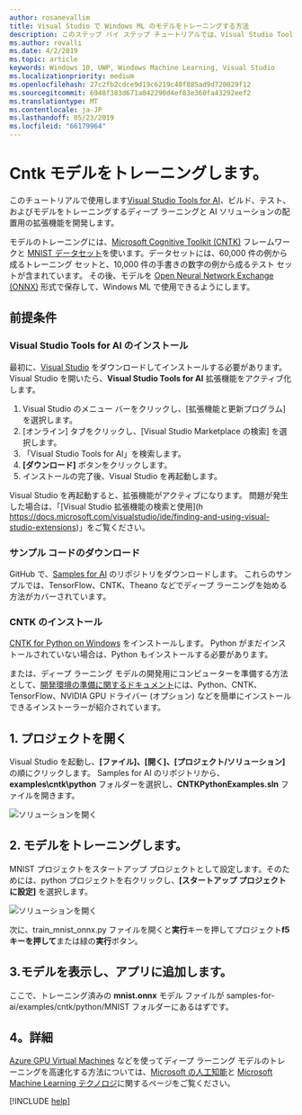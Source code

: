 ```yaml
---
author: rosanevallim
title: Visual Studio で Windows ML のモデルをトレーニングする方法
description: このステップ バイ ステップ チュートリアルでは、Visual Studio Tools for AI を使って Windows ML のモデルをトレーニングする方法について説明します。
ms.author: rovalli
ms.date: 4/2/2019
ms.topic: article
keywords: Windows 10, UWP, Windows Machine Learning, Visual Studio
ms.localizationpriority: medium
ms.openlocfilehash: 27c2fb2cdce9d19c6219c40f885ad9d720029f12
ms.sourcegitcommit: 6948f383d671a042290d4ef83e360fa43292eef2
ms.translationtype: MT
ms.contentlocale: ja-JP
ms.lasthandoff: 05/23/2019
ms.locfileid: "66179964"
---
```

# <a name="train-a-model-with-cntk"></a>Cntk モデルをトレーニングします。

このチュートリアルで使用します[Visual Studio Tools for AI](http://aka.ms/vstoolsforai)、ビルド、テスト、およびモデルをトレーニングするディープ ラーニングと AI ソリューションの配置用の拡張機能を開発します。 <!--for the MNIST sample app in [Get Started (UWP)](get-started-uwp.md)-->

モデルのトレーニングには、[Microsoft Cognitive Toolkit (CNTK)](http://www.microsoft.com/en-us/cognitive-toolkit) フレームワークと [MNIST データセット](http://yann.lecun.com/exdb/mnist/)を使います。データセットには、60,000 件の例から成るトレーニング セットと、10,000 件の手書きの数字の例から成るテスト セットが含まれています。 その後、モデルを [Open Neural Network Exchange (ONNX)](https://onnx.ai/) 形式で保存して、Windows ML で使用できるようにします。

## <a name="prerequisites"></a>前提条件
### <a name="install-visual-studio-tools-for-ai"></a>Visual Studio Tools for AI のインストール
最初に、[Visual Studio](https://www.visualstudio.com/downloads/) をダウンロードしてインストールする必要があります。 Visual Studio を開いたら、**Visual Studio Tools for AI** 拡張機能をアクティブ化します。

1. Visual Studio のメニュー バーをクリックし、[拡張機能と更新プログラム] を選択します。
2. [オンライン] タブをクリックし、[Visual Studio Marketplace の検索] を選択します。
3. 「Visual Studio Tools for AI」を検索します。 
3. **[ダウンロード]** ボタンをクリックします。 
4. インストールの完了後、Visual Studio を再起動します。 

Visual Studio を再起動すると、拡張機能がアクティブになります。 問題が発生した場合は、「[Visual Studio 拡張機能の検索と使用](h https://docs.microsoft.com/visualstudio/ide/finding-and-using-visual-studio-extensions)」をご覧ください。

### <a name="download-sample-code"></a>サンプル コードのダウンロード
GitHub で、[Samples for AI](https://github.com/Microsoft/samples-for-ai) のリポジトリをダウンロードします。 これらのサンプルでは、TensorFlow、CNTK、Theano などでディープ ラーニングを始める方法がカバーされています。

### <a name="install-cntk"></a>CNTK のインストール
[CNTK for Python on Windows](https://docs.microsoft.com/en-us/cognitive-toolkit/setup-windows-python?tabs=cntkpy24) をインストールします。 Python がまだインストールされていない場合は、Python もインストールする必要があります。

または、ディープ ラーニング モデルの開発用にコンピューターを準備する方法として、[開発環境の準備に関するドキュメント](https://github.com/Microsoft/samples-for-ai/blob/master/README.md)には、Python、CNTK、TensorFlow、NVIDIA GPU ドライバー (オプション) などを簡単にインストールできるインストーラーが紹介されています。

## <a name="1-open-project"></a>1. プロジェクトを開く

Visual Studio を起動し、**[ファイル]、[開く]、[プロジェクト/ソリューション]** の順にクリックします。 Samples for AI のリポジトリから、**examples\cntk\python** フォルダーを選択し、**CNTKPythonExamples.sln** ファイルを開きます。

![ソリューションを開く](../images/open-solution.png)

## <a name="2-train-the-model"></a>2. モデルをトレーニングします。

MNIST プロジェクトをスタートアップ プロジェクトとして設定します。そのためには、python プロジェクトを右クリックし、**[スタートアップ プロジェクトに設定]** を選択します。

![ソリューションを開く](../images/mnist-startup.png)

次に、train_mnist_onnx.py ファイルを開くと**実行**キーを押してプロジェクト**f5 キーを押して**または緑の**実行**ボタン。

## <a name="3-view-the-model-and-add-it-to-your-app"></a>3.モデルを表示し、アプリに追加します。

ここで、トレーニング済みの **mnist.onnx** モデル ファイルが samples-for-ai/examples/cntk/python/MNIST フォルダーにあるはずです。 <!--You can use this trained **mnist.onnx** model file to build the MNIST sample app in [Get Started (UWP)](get-started-uwp.md)!-->

## <a name="4-learn-more"></a>4。詳細
[Azure GPU Virtual Machines](https://docs.microsoft.com/en-us/visualstudio/ai/tensorflow-vm) などを使ってディープ ラーニング モデルのトレーニングを高速化する方法については、[Microsoft の人工知能](https://www.microsoft.com/ai)と [Microsoft Machine Learning テクノロジ](https://docs.microsoft.com/en-us/azure/machine-learning/#other-microsoft-machine-learning-technologies)に関するページをご覧ください。

[!INCLUDE [help](../includes/get-help.md)]
